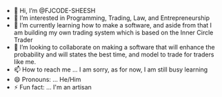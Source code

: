 - 👋 Hi, I’m @FJCODE-SHEESH
- 👀 I’m interested in Programming, Trading, Law, and Entrepreneurship
- 🌱 I’m currently learning how to make a software, and aside from that I am building my own trading system which is based on the Inner Circle Trader
- 💞️ I’m looking to collaborate on making a software that will enhance the probability and will states the best time, and model to trade for traders like me.
- 📫 How to reach me ... I am sorry, as for now, I am still busy learning
- 😄 Pronouns: ... He/Him
- ⚡ Fun fact: ... I'm an artisan

<!---
FJCODE-SHEESH/FJCODE-SHEESH is a ✨ special ✨ repository because its `README.md` (this file) appears on your GitHub profile.
You can click the Preview link to take a look at your changes.
--->

